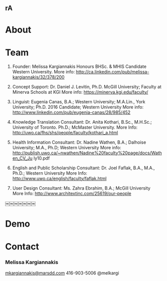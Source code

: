 <h2 class='cntr'>rA</h2>



# About




# Team

1) Founder: Melissa Kargiannakis Honours BHSc. & MHIS Candidate Western University. 
More info: http://ca.linkedin.com/pub/melissa-kargiannakis/32/378/200


2) Concept Support: Dr. Daniel J. Levitin, Ph.D. McGill University; Faculty at Minerva Schools at KGI
More info: https://minerva.kgi.edu/faculty/ 


3) Linguist: Eugenia Canas, B.A.; Western University; M.A.Lin., York University; Ph.D. 2016 Candidate; Western University
More info: http://www.linkedin.com/pub/eugenia-canas/28/985/452 


4) Knowledge Translation Consultant: Dr. Anita Kothari, B.Sc., M.H.Sc.; University of Toronto. Ph.D.; McMaster University.
More Info: http://uwo.ca/fhs/shs/people/faculty/kothari_a.html


5) Health Information Consultant: Dr. Nadine Wathen, B.A.; Dalhoise University; M.A., Ph.D; Western University
More info: http://publish.uwo.ca/~nwathen/Nadine%20faculty%20page/docs/Wathen_CV_Ju ly10.pdf


6) English and Public Scholarship Consultant: Dr. Joel Faflak, B.A., M.A., Ph.D.; Western University
More Info: http://www.uwo.ca/english/faculty/faflak.html

 

7) User Design Consultant: Ms. Zahra Ebrahim, B.A.; McGill University 
More Info: http://www.architextinc.com/25619/our-people

￼￼￼￼￼￼￼




# Demo




# Contact

### Melissa Kargiannakis
mkargiannakis@marsdd.com
416-903-5006
@melkargi

